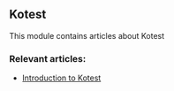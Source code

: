 ## Kotest

This module contains articles about Kotest

### Relevant articles:
- [Introduction to Kotest](https://www.baeldung.com/kotlin/kotest)